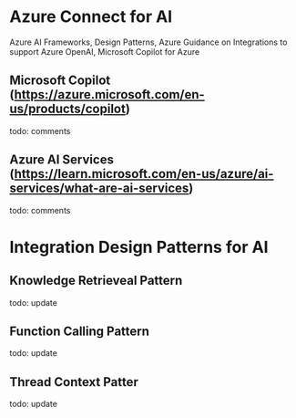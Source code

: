 # Azure Connect for AI
Azure AI Frameworks, Design Patterns, Azure Guidance on Integrations to support Azure OpenAI, Microsoft Copilot for Azure

## Microsoft Copilot (https://azure.microsoft.com/en-us/products/copilot)
todo: comments

## Azure AI Services (https://learn.microsoft.com/en-us/azure/ai-services/what-are-ai-services)
todo: comments

# Integration Design Patterns for AI

## Knowledge Retrieveal Pattern
todo: update

## Function Calling Pattern
todo: update

## Thread Context Patter
todo: update
